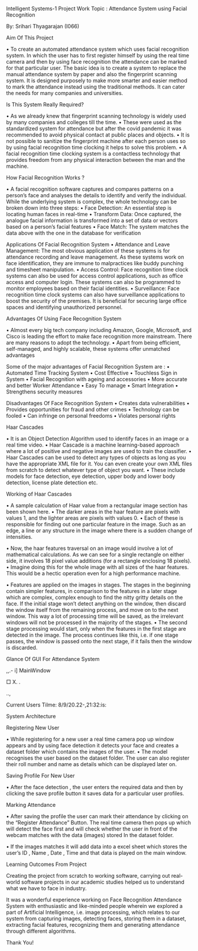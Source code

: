 










Intelligent Systems-1
Project Work
Topic : Attendance System using Facial Recognition










By:
Srihari Thyagarajan (I066)
 
Aim Of This Project

•	To create an automated attendance system which uses facial recognition system. In which the user has to first register himself by using the real time camera and then by using face recognition the attendance can be marked for that particular user. The basic idea is to create a system to replace the manual attendance system by paper and also the fingerprint scanning system. It is designed purposely to make more smarter and easier method to mark the attendance instead using the traditional methods. It can cater the needs for many companies and universities.
 
Is This System Really Required?










•	As we already knew that fingerprint scanning technology is widely used by many companies and colleges till the time.
•	These were used as the standardized system for attendance but after the covid pandemic it was recommended to avoid physical contact at public places and objects.
•	It is not possible to sanitize the fingerprint machine after each person uses so by using facial recognition time clocking it helps to solve this problem.
•		A facial recognition time clocking system is a contactless technology that provides freedom from any physical interaction between the man and the machine.
 
How Facial Recognition Works ?

•	A facial recognition software captures and compares patterns on a person’s face and analyses the details to identify and verify the individual. While the underlying system is complex, the whole technology can be broken down into three steps:
•	Face Detection: An essential step is locating human faces in real-time
•	Transform Data: Once captured, the analogue facial information is transformed into a set of data or vectors based on a person’s facial features
•	Face Match: The system matches the data above with the one in the database for verification
 
Applications Of Facial Recognition System
•	Attendance and Leave Management: The most obvious application of these systems is for attendance recording and leave management. As these systems work on face identification, they are immune to malpractices like buddy punching and timesheet manipulation.
•	Access Control: Face recognition time clock systems can also be used for access control applications, such as office access and computer login. These systems can also be programmed to monitor employees based on their facial identities.
•	Surveillance: Face recognition time clock systems can also have surveillance applications to boost the security of the premises. It is beneficial for securing large office spaces and identifying unauthorized personnel.
 
Advantages Of Using Face Recognition System


•	Almost every big tech company including Amazon, Google, Microsoft, and Cisco is leading the effort to make face recognition more mainstream. There are many reasons to adopt the technology.
•	Apart from being efficient, self-managed, and highly scalable, these systems offer unmatched advantages
 
Some of the major advantages of Facial Recognition System are :
•	Automated Time Tracking System
•	Cost Effective
•	Touchless Sign in System
•	Facial Recognition with ageing and accessories
•	More accurate and better Worker Attendance
•	Easy To manage
•	Smart Integration
•	Strengthens security measures
 
Disadvantages Of Face Recognition System
•	Creates data vulnerabilities
•	Provides opportunities for fraud and other crimes
•	Technology can be fooled
•	Can infringe on personal freedoms
•	Violates personal rights
 
Haar Cascades

•	It is an Object Detection Algorithm used to identify faces in an image or a real time video.
•	Haar Cascade is a machine learning-based approach where a lot of positive and negative images are used to train the classifier.
•	Haar Cascades can be used to detect any types of objects as long as you have the appropriate XML file for it. You can even create your own XML files from scratch to detect whatever type of object you want.
•	These include models for face detection, eye detection, upper body and lower body detection, license plate detection etc.
 
Working of Haar Cascades

•	A sample calculation of Haar value from a rectangular image section has been shown here.
•		The darker areas in the haar feature are pixels with values 1, and the lighter areas are pixels with values 0.
•	Each of these is responsible for finding out one particular feature in the image. Such as an edge, a line or any structure in the image where there is a sudden change of intensities.
 





•	Now, the haar features traversal on an image would involve a lot of mathematical calculations. As we can see for a single rectangle on either side, it involves 18 pixel value additions (for a rectangle enclosing 18 pixels).
•	Imagine doing this for the whole image with all sizes of the haar features. This would be a hectic operation even for a high performance machine.
 
•	Features are applied on the images in stages. The stages in the beginning contain simpler features, in comparison to the features in a later stage which are complex, complex enough to find the nitty gritty details on the face. If the initial stage won’t detect anything on the window, then discard the window itself from the remaining process, and move on to the next window. This way a lot of processing time will be saved, as the irrelevant windows will not be processed in the majority of the stages.
•	The second stage processing would start, only when the features in the first stage are detected in the image. The process continues like this, i.e. if one stage passes, the window is passed onto the next stage, if it fails then the window is discarded.
 
Glance Of GUI For Attendance System
 

,,.-
i]	MainWindow
 
□	X. .
 
..,
 

Current Users	Tilme:  8/9/20.22-,21:32:is:

 
System Architecture

 
Registering New User

•	While registering for a new user a real time camera pop up window appears and by using face detection it detects your face and creates a dataset folder which contains the images of the user.
•	The model recognises the user based on the dataset folder. The user can also register their roll number and name as details which can be displayed later on.
 
Saving Profile For New User









•	After the face detection , the user enters  the  required  data and then by clicking the save profile button it saves data for a particular user profiles.
 
Marking Attendance

•	After saving the profile the user can mark their attendance by clicking on the “Register Attendance” Button. The real time camera then pops up which will detect the face first and will check whether the user in front of the webcam matches with the data (images) stored In the dataset folder.
 











•	If the images matches it will add data into a excel sheet which stores the user’s ID , Name , Date , Time and that data is played on the main window.
 
Learning Outcomes From Project

Creating the project from scratch to working software, carrying out real-world software projects in our academic studies helped us to understand what we have to face in industry.

It was a wonderful experience working on Face Recognition Attendance System with enthusiastic and like-minded people wherein we explored a part of Artificial Intelligence, i.e. image processing, which relates to our system from capturing images, detecting faces, storing them in a dataset, extracting facial features, recognizing them and generating attendance through different algorithms.
 
























Thank You!
